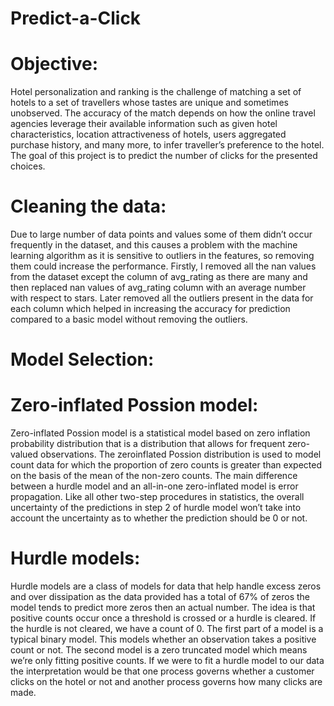 # Predict-a-Click

# Objective:
Hotel personalization and ranking is the challenge of matching a set of hotels to a set of travellers whose tastes are unique and sometimes unobserved. The accuracy of the match depends on how the online travel agencies leverage their available information such as given hotel characteristics, location attractiveness of hotels, users aggregated purchase history, and many more, to infer traveller’s preference to the hotel. The goal of this project is to predict the number of clicks for the presented choices.

# Cleaning the data:
Due to large number of data points and values some of them didn’t occur frequently in the dataset, and this causes a problem with the machine learning algorithm as it is sensitive to outliers in the features, so removing them could increase the performance. Firstly, I removed all the nan values from the dataset except the column of avg_rating as there are many and then replaced nan values of avg_rating column with an average number with respect to stars. Later removed all the outliers present in the data for each column which helped in increasing the accuracy for prediction compared to a basic model without removing the outliers.
# Model Selection:

# Zero-inflated Possion model:
Zero-inflated Possion model is a statistical model based on zero inflation probability distribution that is a distribution that allows for frequent zero-valued observations. The zeroinflated Possion distribution is used to model count data for which the proportion of zero counts is greater than expected on the basis of the mean of the non-zero counts. The main difference between a hurdle model and an all-in-one zero-inflated model is error propagation. Like all other two-step procedures in statistics, the overall uncertainty of the predictions in step 2 of hurdle model won’t take into account the uncertainty as to whether the prediction should be 0 or not.

# Hurdle models:
Hurdle models are a class of models for data that help handle excess zeros and over dissipation as the data provided has a total of 67% of zeros the model tends to predict more zeros then an actual number. The idea is that positive counts occur once a threshold is crossed or a hurdle is cleared. If the hurdle is not cleared, we have a count of 0. The first part of a model is a typical binary model. This models whether an observation takes a positive count or not. The second model is a zero truncated model which means we’re only fitting positive counts. If we were to fit a hurdle model to our data the interpretation would be that one process governs whether a customer clicks on the hotel or not and another process governs how many clicks are made.
